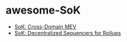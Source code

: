 # awesome-SoK

- [SoK: Cross-Domain MEV](https://arxiv.org/abs/2308.04159)
- [SoK: Decentralized Sequencers for Rollups](https://arxiv.org/abs/2310.03616)
